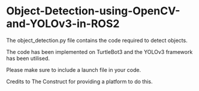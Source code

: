 # Object-Detection-using-OpenCV-and-YOLOv3-in-ROS2

The object_detection.py file contains the code required to detect objects.

The code has been implemented on TurtleBot3 and the YOLOv3 framework has been utilised.

Please make sure to include a launch file in your code.

Credits to The Construct for providing a platform to do this.
